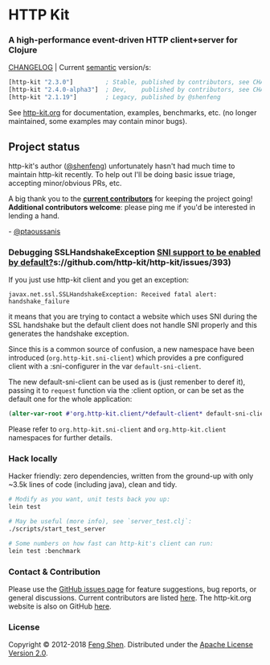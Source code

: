 # HTTP Kit

### A high-performance event-driven HTTP client+server for Clojure

[CHANGELOG][] | Current [semantic](http://semver.org/) version/s:

```clojure
[http-kit "2.3.0"]         ; Stable, published by contributors, see CHANGELOG for details
[http-kit "2.4.0-alpha3"]  ; Dev,    published by contributors, see CHANGELOG for details
[http-kit "2.1.19"]        ; Legacy, published by @shenfeng
```

See [http-kit.org](http://http-kit.org) for documentation, examples, benchmarks, etc. (no longer maintained, some examples may contain minor bugs).

## Project status

http-kit's author ([@shenfeng][]) unfortunately hasn't had much time to maintain http-kit recently. To help out I'll be doing basic issue triage, accepting minor/obvious PRs, etc.

A big thank you to the **[current contributors](https://github.com/http-kit/http-kit/graphs/contributors)** for keeping the project going! **Additional contributors welcome**: please ping me if you'd be interested in lending a hand.

\- [@ptaoussanis][]

### Debugging SSLHandshakeException [SNI support to be enabled by default?](http)s://github.com/http-kit/http-kit/issues/393)

If you just use http-kit client and you get an exception:

`javax.net.ssl.SSLHandshakeException: Received fatal alert: handshake_failure`

it means that you are trying to contact a website which uses SNI during
the SSL handshake but the default client does not handle SNI properly and
this generates the handshake exception.

Since this is a common source of confusion, a new namespace have been
introduced (`org.http-kit.sni-client`) which provides a pre configured
client with a :sni-configurer in the var `default-sni-client`.

The new default-sni-client can be used as is (just remenber to deref it),
passing it to `request` function via the :client option, or can be set as
the default one for the whole application:

``` clojure
(alter-var-root #'org.http-kit.client/*default-client* default-sni-client)
```

Please refer to `org.http-kit.sni-client` and `org.http-kit.client`
namespaces for further details.

### Hack locally

Hacker friendly: zero dependencies, written from the ground-up with only ~3.5k lines of code (including java), clean and tidy.

```sh
# Modify as you want, unit tests back you up:
lein test

# May be useful (more info), see `server_test.clj`:
./scripts/start_test_server

# Some numbers on how fast can http-kit's client can run:
lein test :benchmark
```


### Contact & Contribution

Please use the [GitHub issues page](https://github.com/http-kit/http-kit/issues) for feature suggestions, bug reports, or general discussions. Current contributors are listed [here](https://github.com/http-kit/http-kit/graphs/contributors). The http-kit.org website is also on GitHub [here](https://github.com/http-kit/http-kit.github.com).

### License

Copyright &copy; 2012-2018 [Feng Shen](http://shenfeng.me/). Distributed under the [Apache License Version 2.0](http://www.apache.org/licenses/LICENSE-2.0.html).

[CHANGELOG]: https://github.com/http-kit/http-kit/releases
[@shenfeng]: https://github.com/shenfeng
[@ptaoussanis]: https://github.com/ptaoussanis
